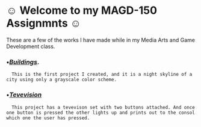 # ☺ Welcome to my MAGD-150 Assignmnts ☺

These are a few of the works I have made while in my Media Arts and Game Development class.

### •[_Buildings_](https://github.com/WesMcW/MAGD-150-Assignments/blob/gh-pages/Buildings/Buildings.pde).
      This is the first project I created, and it is a night skyline of a city using only a grayscale color scheme.

### •[_Tevevision_](https://github.com/WesMcW/MAGD-150-Assignments/blob/gh-pages/TV/Attempt/Attempt.pde)
      This project has a tevevison set with two buttons attached. And once one button is pressed the other lights up and prints out to the consol which one the user has pressed.

